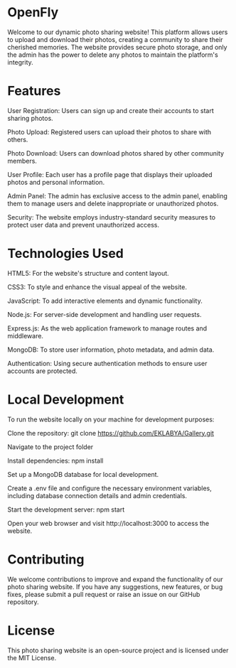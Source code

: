 # OpenFly 
Welcome to our dynamic photo sharing website! This platform allows users to upload and download their photos, creating a community to share their cherished memories. The website provides secure photo storage, and only the admin has the power to delete any photos to maintain the platform's integrity.

# Features
User Registration: Users can sign up and create their accounts to start sharing photos.

Photo Upload: Registered users can upload their photos to share with others.

Photo Download: Users can download photos shared by other community members.

User Profile: Each user has a profile page that displays their uploaded photos and personal information.

Admin Panel: The admin has exclusive access to the admin panel, enabling them to manage users and delete inappropriate or unauthorized photos.

Security: The website employs industry-standard security measures to protect user data and prevent unauthorized access.

# Technologies Used
HTML5: For the website's structure and content layout.

CSS3: To style and enhance the visual appeal of the website.

JavaScript: To add interactive elements and dynamic functionality.

Node.js: For server-side development and handling user requests.

Express.js: As the web application framework to manage routes and middleware.

MongoDB: To store user information, photo metadata, and admin data.

Authentication: Using secure authentication methods to ensure user accounts are protected.

# Local Development
To run the website locally on your machine for development purposes:

Clone the repository: git clone https://github.com/EKLABYA/Gallery.git

Navigate to the project folder

Install dependencies: npm install

Set up a MongoDB database for local development.

Create a .env file and configure the necessary environment variables, including database connection details and admin credentials.

Start the development server: npm start

Open your web browser and visit http://localhost:3000 to access the website.

# Contributing
We welcome contributions to improve and expand the functionality of our photo sharing website. If you have any suggestions, new features, or bug fixes, please submit a pull request or raise an issue on our GitHub repository.

# License
This photo sharing website is an open-source project and is licensed under the MIT License.
